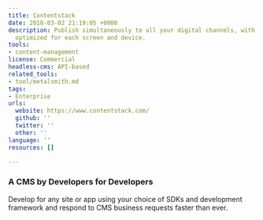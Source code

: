 ```yaml
---
title: Contentstack
date: 2018-03-02 21:19:05 +0000
description: Publish simultaneously to all your digital channels, with content automatically
  optimized for each screen and device.
tools:
- content-management
license: Commercial
headless-cms: API-based
related_tools:
- tool/metalsmith.md
tags:
- Enterprise
urls:
  website: https://www.contentstack.com/
  github: ''
  twitter: ''
  other: ''
language: ''
resources: []

---
```

### A CMS by Developers for Developers

Develop for any site or app using your choice of SDKs and development framework and respond to CMS business requests faster than ever.
